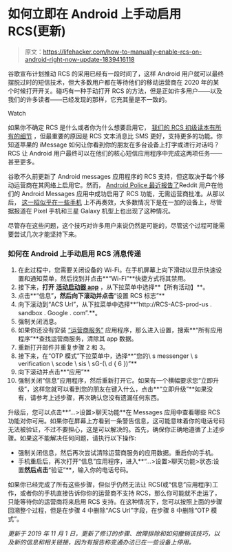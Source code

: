 # 如何立即在 Android 上手动启用 RCS(更新)

> 原文：<https://lifehacker.com/how-to-manually-enable-rcs-on-android-right-now-update-1839416118>

谷歌宣布计划推动 RCS 的采用已经有一段时间了，这样 Android 用户就可以最终摆脱过时的短信技术，但大多数用户都在等待他们的移动运营商在 2020 年的某个时候打开开关。碰巧有一种手动打开 RCS 的方法，但是正如许多用户——以及我们的许多读者——已经发现的那样，它充其量是不一致的。

Watch

如果你不确定 RCS 是什么或者你为什么想要启用它， [我们的 RCS 初级读本有所有的细节](https://lifehacker.com/whats-rcs-messaging-and-why-should-you-care-1832235783) ，但最重要的原因是 RCS 文本消息比 SMS 更好，支持更多的功能。你知道苹果的 iMessage 如何让你看到你的朋友在多台设备上打字或进行对话吗？RCS 让 Android 用户最终可以在他们的核心短信应用程序中完成这两项任务——甚至更多。

谷歌不久前更新了 Android messages 应用程序的 RCS 支持，但这取决于每个移动运营商在其网络上启用它。然而， [Android Police 最近报告了](https://www.androidpolice.com/2019/10/26/screw-your-carrier-heres-how-to-enable-rcs-in-the-messages-app-yourself-right-now/)Reddit 用户在他们的 Android Messages 应用中成功启用了 RCS 功能，无需运营商批准。从那以后， [这一招似乎在一些手机](https://9to5google.com/2019/10/31/enabling-rcs-trick-breaks/) 上不再奏效，大多数情况下是在一加的设备上，尽管据报道在 Pixel 手机和三星 Galaxy 机型上也出现了这种情况。

尽管存在这些问题，这个技巧对许多用户来说仍然是可能的，尽管这个过程可能需要尝试几次才能坚持下来。

### 如何在 Android 上手动启用 RCS 消息传递

1.  在此过程中，您需要关闭设备的 Wi-Fi。在手机屏幕上向下滑动以显示快速设置和通知菜单，然后找到并点击**“Wi-Fi”**快捷方式将其禁用。
2.  接下来，**打开** [**活动启动器 app**](https://play.google.com/store/apps/details?id=de.szalkowski.activitylauncher&hl=en_US) ，从下拉菜单中选择**【所有活动】**。
3.  点击**“信息”**，然后向下滚动并点击**“设置 RCS 标志”**
4.  向下滚动到“ACS Url”，从下拉菜单中选择**“http://RCS-ACS-prod-us . sandbox . Google . com”.**。
5.  强制关闭消息。
6.  如果你还没有安装 [“运营商服务”](https://play.google.com/store/apps/details?id=com.google.android.ims&hl=en_US) 应用程序，那么进入设置，搜索**“所有应用程序”**查找运营商服务，清除其 app 数据。
7.  重新打开邮件并重复步骤 2 和 3。
8.  接下来，在“OTP 模式”下拉菜单中，选择**“您的\ s messenger \ s verification \ scode \ sis \ sG-(\ d { 6 })”**
9.  向下滚动并点击**“应用”**
10.  强制关闭“信息”应用程序，然后重新打开它。如果有一个横幅要求您“立即升级”，这样您就可以看到您的朋友在键入什么，点击**“立即升级”**如果没有，请参考上述步骤，再次确认您没有遗漏任何东西。

升级后，您可以点击**“...>设置>聊天功能**在 Messages 应用中查看哪些 RCS 功能对你可用。如果你在屏幕上方看到一条警告信息，这可能意味着你的电话号码无法被验证，不过不要担心，这是可以解决的。首先，确保你正确地遵循了上述步骤。如果这不能解决任何问题，请执行以下操作:

*   强制关闭信息，然后再次尝试清除运营商服务的应用数据。重启你的手机。
*   手机重启后，再次打开“信息”应用程序，进入**“...>设置>聊天功能>状态:设置**然后点击**“验证”**，输入你的电话号码。

如果你已经完成了所有这些步骤，但似乎仍然无法让 RCS(或“信息”应用程序)工作，或者你的手机直接告诉你你的运营商不支持 RCS，那么你可能就不走运了，只能等待你的运营商将来启用 RCS 支持。在这种情况下，您可以按照上面的步骤回溯整个过程，但是在步骤 4 中删除“ACS Url”字段，在步骤 8 中删除“OTP 模式”。

*更新于 2019 年 11 月 1 日，更新了修订的步骤、故障排除和如何撤销该技巧，以及新的信息和相关链接，因为有报告称变通办法已在一些设备上停用。*